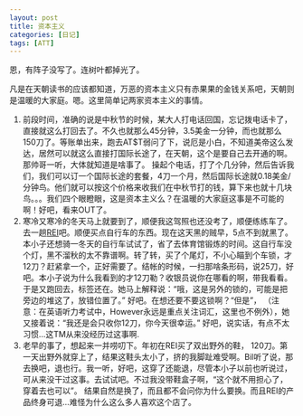 ```yaml
---
layout: post
title: 资本主义
categories: [日记]
tags: [ATT]
---
```

恩，有阵子没写了。连树叶都掉光了。

凡是在天朝读书的应该都知道，万恶的资本主义只有赤果果的金钱关系吧，天朝则是温暖的大家庭。嗯。这里简单记两家资本主义的事情。
<ol>
	<li>前段时间，准确的说是中秋节的时候，某大人打电话回国，忘记拨电话卡了，直接就这么打回去了。不久也就那么45分钟，3.5美金一分钟，而也就那么150刀了。等账单出来，跑去AT$T弱问了下，说厄是小白，不知道美帝这么发达，居然可以就这么直接打国际长途了，在天朝，这个是要自己去开通的啊。那帅哥一听，大体就知道是啥事了。 操起个电话，打了个几分钟，然后告诉我们，我们可以订一个国际长途的套餐，4刀一个月，然后国际长途就0.18美金/分钟鸟。他们就可以按这个价格来收我们在中秋节打的钱，算下来也就十几块鸟。。。我们四个眼瞪眼，这是资本主义么？在温暖的大家庭这事是不可能的啊！好吧，看来OUT了。</li>
	<li>寒冷又寒冷的冬天马上就要到了，顺便我这驾照也还没考了，顺便练练车了。去一趟<a title="REI" href="http://www.rei.com" target="_blank">REI</a>吧。顺便买点自行车的东西。现在这天黑的贼早，5点不到就黑了。本小子还想骑一冬天的自行车试试了，省了去体育馆锻炼的时间。这自行车没个灯，黑不溜秋的太不靠谱啊。转了转，买了个尾灯，不小心瞄到个车锁，才 12刀？赶紧拿一个，正好需要了。结帐的时候，一扫那啥条形码，说25刀，好吧。本小子说为什么我看到的才12刀勒？收银员说你在哪看的啊，带我看看。于是又跑回去，标签还在。她马上解释说：“哦，这是另外的锁的，可能是把旁边的堆这了，放错位置了。” 好吧。在想还要不要这锁啊？“但是”， （注意：在英语听力考试中，However永远是重点关注词汇，这里也不例外），她又接着说：“我还是会只收你12刀，你今天很幸运。” 好吧，说实话，有点不太习惯...这TM从来没经历过这事啊.</li>
	<li>老早的事了，想起来一并唠叨下。年初在REI买了双出野外的鞋， 120刀。第一天出野外就穿上了，结果这鞋头太小了，挤的我脚趾难受啊。Bil听了说，那去换吧，退也行。我一听，好吧，这穿了还能退，尽管本小子以前也听说过，可从来没干过这事。去试试吧。不过我没带鞋盒子啊，“这个就不用担心了，穿着去也可以”。 结果自然是换了，而且都不会问你为什么要换。而且REI的产品终身可退...难怪为什么这么多人喜欢这个店了。</li>
</ol>